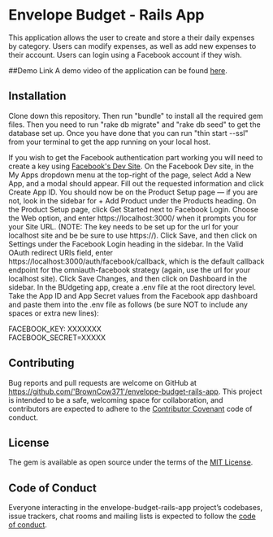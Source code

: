 # Envelope Budget - Rails App

This application allows the user to create and store a their daily expenses by category. Users can modify expenses, as well as add new expenses to their account. Users can login using a Facebook account if they wish.

##Demo Link
A demo video of the application can be found [here](https://youtu.be/ZVByr2csjfY).

## Installation

Clone down this repository. Then run "bundle" to install all the required gem files. Then you need to run "rake db migrate" and "rake db seed" to get the database set up. Once you have done that you can run "thin start --ssl" from your terminal to get the app running on your local host. 

If you wish to get the Facebook authentication part working you will need to create a key using [Facebook's Dev Site](https://developers.facebook.com/). On the Facebook Dev site, in the My Apps dropdown menu at the top-right of the page, select Add a New App, and a modal should appear. Fill out the requested information and click Create App ID. You should now be on the Product Setup page — if you are not, look in the sidebar for + Add Product under the Products heading. On the Product Setup page, click Get Started next to Facebook Login.  Choose the Web option, and enter https://localhost:3000/ when it prompts you for your Site URL. (NOTE: The key needs to be set up for the url for your localhost site and be be sure to use https://).  Click Save, and then click on Settings under the Facebook Login heading in the sidebar. In the Valid OAuth redirect URIs field, enter https://localhost:3000/auth/facebook/callback, which is the default callback endpoint for the omniauth-facebook strategy (again, use the url for your localhost site). Click Save Changes, and then click on Dashboard in the sidebar. In the BUdgeting app, create a .env file at the root directory level. Take the App ID and App Secret values from the Facebook app dashboard and paste them into the .env file as follows (be sure NOT to include any spaces or extra new lines):

FACEBOOK_KEY: XXXXXXX   
FACEBOOK_SECRET=XXXXX

## Contributing

Bug reports and pull requests are welcome on GitHub at https://github.com/'BrownCow371'/envelope-budget-rails-app. This project is intended to be a safe, welcoming space for collaboration, and contributors are expected to adhere to the [Contributor Covenant](http://contributor-covenant.org) code of conduct.

## License

The gem is available as open source under the terms of the [MIT License](https://opensource.org/licenses/MIT).

## Code of Conduct

Everyone interacting in the envelope-budget-rails-app project’s codebases, issue trackers, chat rooms and mailing lists is expected to follow the [code of conduct](https://github.com/'BrownCow371'/envelope-budget-rails-app/blob/master/CODE_OF_CONDUCT.md).
